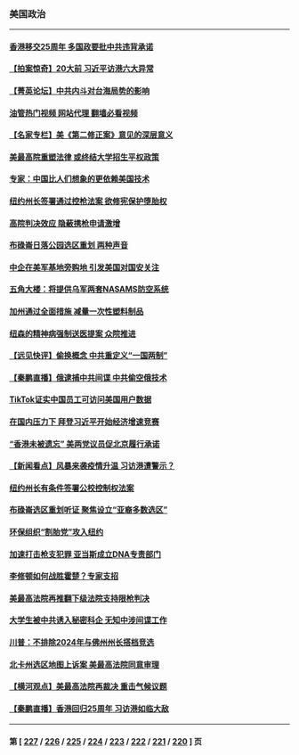 ### 美国政治
---
#### [香港移交25周年 多国政要批中共违背承诺](../../pages/ncid1078159/n13772424.md?07031245) 
#### [【拍案惊奇】20大前 习近平访港六大异常](../../pages/ncid1078159/n13772346.md?07031245) 
#### [【菁英论坛】中共内斗对台海局势的影响](../../pages/ncid1078159/n13772350.md?07031245) 
#### [油管热门视频 网站代理 翻墙必看视频](http://209.222.30.114:81/youtube.html?07031245)
#### [【名家专栏】美《第二修正案》意见的深层意义](../../pages/ncid1078159/n13772162.md?07031245) 
#### [美最高院重塑法律 或终结大学招生平权政策](../../pages/ncid1078159/n13771805.md?07031245) 
#### [专家：中国比人们想象的更依赖美国技术](../../pages/ncid1078159/n13771906.md?07031245) 
#### [纽约州长签署通过控枪法案 欲修宪保护堕胎权](../../pages/ncid1078159/n13771947.md?07031245) 
#### [高院判决效应 隐蔽携枪申请激增](../../pages/ncid1078159/n13771953.md?07031245) 
#### [布碌崙日落公园选区重划 两种声音](../../pages/ncid1078159/n13771925.md?07031245) 
#### [中企在美军基地旁购地 引发美国对国安关注](../../pages/ncid1078159/n13771735.md?07031245) 
#### [五角大楼：将提供乌军两套NASAMS防空系统](../../pages/ncid1078159/n13771835.md?07031245) 
#### [加州通过全面措施 减量一次性塑料制品](../../pages/ncid1078159/n13771767.md?07031245) 
#### [纽森的精神病强制送医提案 众院推进](../../pages/ncid1078159/n13771741.md?07031245) 
#### [【远见快评】偷换概念 中共重定义“一国两制”](../../pages/ncid1078159/n13771721.md?07031245) 
#### [【秦鹏直播】俄逮捕中共间谍 中共偷空俄技术](../../pages/ncid1078159/n13771492.md?07031245) 
#### [TikTok证实中国员工可访问美国用户数据](../../pages/ncid1078159/n13771690.md?07031245) 
#### [在国内压力下 拜登习近平开始经济增速竞赛](../../pages/ncid1078159/n13771658.md?07031245) 
#### [“香港未被遗忘” 美两党议员促北京履行承诺](../../pages/ncid1078159/n13771578.md?07031245) 
#### [【新闻看点】风暴来袭疫情升温 习访港遭警示？](../../pages/ncid1078159/n13770878.md?07031245) 
#### [纽约州长有条件签署公校控制权法案](../../pages/ncid1078159/n13771221.md?07031245) 
#### [布碌崙选区重划听证 聚焦设立“亚裔多数选区”](../../pages/ncid1078159/n13771217.md?07031245) 
#### [环保组织“割胎党”攻入纽约](../../pages/ncid1078159/n13771219.md?07031245) 
#### [加速打击枪支犯罪 亚当斯成立DNA专责部门](../../pages/ncid1078159/n13771214.md?07031245) 
#### [李修顿如何战胜霍楚？专家支招](../../pages/ncid1078159/n13771198.md?07031245) 
#### [美最高法院再推翻下级法院支持限枪判决](../../pages/ncid1078159/n13771033.md?07031245) 
#### [大学生被中共诱入秘密科企 无知中涉间谍工作](../../pages/ncid1078159/n13771025.md?07031245) 
#### [川普：不排除2024年与佛州州长搭档竞选](../../pages/ncid1078159/n13771035.md?07031245) 
#### [北卡州选区地图上诉案 美最高法院同意审理](../../pages/ncid1078159/n13770945.md?07031245) 
#### [【横河观点】美最高法院再裁决 重击气候议题](../../pages/ncid1078159/n13771017.md?07031245) 
#### [【秦鹏直播】香港回归25周年 习访港如临大敌](../../pages/ncid1078159/n13770998.md?07031245) 

---
#### 第 [ [227](./227.md?07031245) / [226](./226.md?07031245) / [225](./225.md?07031245) / [224](./224.md?07031245) / [223](./223.md?07031245) / [222](./222.md?07031245) / [221](./221.md?07031245) / [220](./220.md?07031245) ] 页
